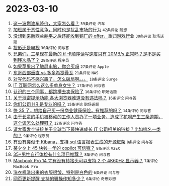 # 2023-03-10

1. [这一波燃油车降价，大家怎么看？](https://www.v2ex.com/t/922770) `59条评论` `汽车`
1. [加班属于恶性竞争，同时也是扰乱市场的行为](https://www.v2ex.com/t/922771) `42条评论` `随想`
1. [没想到来新西兰躺平之后还能收到鹅厂的 offer，重归游戏行业](https://www.v2ex.com/t/922778) `30条评论` `职场话题`
1. [投影还是电视](https://www.v2ex.com/t/922772) `30条评论` `问与答`
1. [兄弟们，三星现在最新的 tf 卡顺序读写速度只有 20MB/s 正常吗？是不是买到残次品了？](https://www.v2ex.com/t/922764) `28条评论` `程序员`
1. [如果苹果出了触屏电脑，你会买吗](https://www.v2ex.com/t/922787) `27条评论` `Apple`
1. [东哥西部垂直 vs 多多希捷叠瓦](https://www.v2ex.com/t/922777) `21条评论` `NAS`
1. [对写代码不感兴趣了，怎么破局啊。。。](https://www.v2ex.com/t/922767) `18条评论` `Surge`
1. [IT 互联网怎么这么多单身女生？](https://www.v2ex.com/t/922794) `17条评论` `问与答`
1. [认识的三个同事，都跳槽去卖保险了](https://www.v2ex.com/t/922786) `16条评论` `职场话题`
1. [关于泄密提示功能 各大浏览器难道没有违法吗？](https://www.v2ex.com/t/922785) `16条评论` `问与答`
1. [你们公司 HR 是专业的吗？](https://www.v2ex.com/t/922766) `15条评论` `职场话题`
1. [快 35 了…想给自己买一份商业健康保险，有推荐的吗？](https://www.v2ex.com/t/922769) `14条评论` `问与答`
1. [由于长辈的手机被移动的工作人员办了一项业务，造成了花呗产生三条逾期，这个该怎么处理呀？](https://www.v2ex.com/t/922757) `12条评论` `问与答`
1. [请大家发个链接关于全球当下最快速成长 IT 公司相关的链接？比如排名一类的？](https://www.v2ex.com/t/922762) `9条评论` `程序员`
1. [有没有类似于 Kibana，支持 sql 语言报表生成的开源框架](https://www.v2ex.com/t/922802) `8条评论` `问与答`
1. [某夕夕上 45 块钱一年的 copilot 可信嘛？](https://www.v2ex.com/t/922759) `8条评论` `V2EX`
1. [35+男性自行体检有什么项目推荐？](https://www.v2ex.com/t/922758) `8条评论` `问与答`
1. [Macbook Pro 14 寸有没有转接头可以支持 2 个 4K60Hz 显示器？](https://www.v2ex.com/t/922795) `7条评论` `MacBook Pro`
1. [洗衣机洗出来的衣服很皱，特别是白色的](https://www.v2ex.com/t/922808) `6条评论` `问与答`
1. [网页更新提醒 支持的骚操作知多少？](https://www.v2ex.com/t/922763) `6条评论` `奇思妙想`
